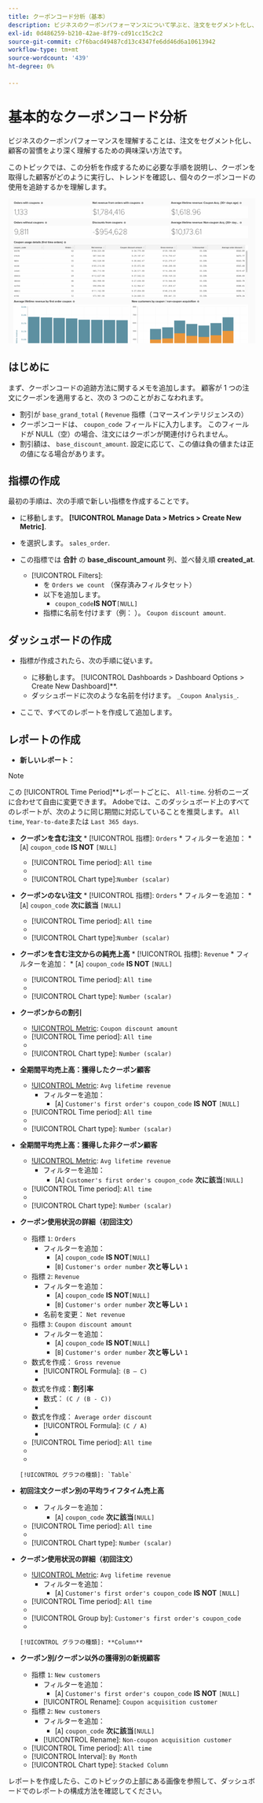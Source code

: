 ```yaml
---
title: クーポンコード分析（基本）
description: ビジネスのクーポンパフォーマンスについて学ぶと、注文をセグメント化し、顧客の習慣をより深く理解する興味深い方法です。
exl-id: 0d486259-b210-42ae-8f79-cd91cc15c2c2
source-git-commit: c7f6bacd49487cd13c4347fe6dd46d6a10613942
workflow-type: tm+mt
source-wordcount: '439'
ht-degree: 0%

---
```


# 基本的なクーポンコード分析

ビジネスのクーポンパフォーマンスを理解することは、注文をセグメント化し、顧客の習慣をより深く理解するための興味深い方法です。

このトピックでは、この分析を作成するために必要な手順を説明し、クーポンを取得した顧客がどのように実行し、トレンドを確認し、個々のクーポンコードの使用を追跡するかを理解します。

![](../../assets/coupon_analysis_dash_720.png)<!--{: width="807" height="471"}-->

## はじめに

まず、クーポンコードの追跡方法に関するメモを追加します。 顧客が 1 つの注文にクーポンを適用すると、次の 3 つのことがおこなわれます。

* 割引が `base_grand_total` ( `Revenue` 指標（コマースインテリジェンスの）
* クーポンコードは、 `coupon_code` フィールドに入力します。 このフィールドが NULL（空）の場合、注文にはクーポンが関連付けられません。
* 割引額は、 `base_discount_amount`. 設定に応じて、この値は負の値または正の値になる場合があります。

## 指標の作成

最初の手順は、次の手順で新しい指標を作成することです。

* に移動します。 **[!UICONTROL Manage Data > Metrics > Create New Metric]**.

* を選択します。 `sales_order`.
* この指標では **合計** の **base_discount_amount** 列、並べ替え順 **created_at**.
   * [!UICONTROL Filters]:
      * を `Orders we count` （保存済みフィルタセット）
      * 以下を追加します。
         * `coupon_code`**IS NOT**`[NULL]`
      * 指標に名前を付けます（例： ）。 `Coupon discount amount`.

## ダッシュボードの作成

* 指標が作成されたら、次の手順に従います。
   * に移動します。 [!UICONTROL Dashboards > Dashboard Options > Create New Dashboard]**.
   * ダッシュボードに次のような名前を付けます。 `_Coupon Analysis_`.

* ここで、すべてのレポートを作成して追加します。

## レポートの作成

* **新しいレポート：**

>[!NOTE]
>
>この [!UICONTROL Time Period]**レポートごとに、 `All-time`. 分析のニーズに合わせて自由に変更できます。 Adobeでは、このダッシュボード上のすべてのレポートが、次のように同じ期間に対応していることを推奨します。 `All time`, `Year-to-date`または `Last 365 days`.

* **クーポンを含む注文**
   * 
      [!UICONTROL 指標]: `Orders`
      * フィルターを追加：
         * [`A`] `coupon_code` **IS NOT** `[NULL]`
   * [!UICONTROL Time period]: `All time`
   * 
      [!UICONTROL 間隔]: `None`
   * [!UICONTROL Chart type]:`Number (scalar)`


* **クーポンのない注文**
   * 
      [!UICONTROL 指標]: `Orders`
      * フィルターを追加：
         * [`A`] `coupon_code` **次に該当** `[NULL]`
   * [!UICONTROL Time period]: `All time`
   * 
      [!UICONTROL 間隔]: `None`
   * [!UICONTROL Chart type]:`Number (scalar)`


* **クーポンを含む注文からの純売上高**
   * 
      [!UICONTROL 指標]: `Revenue`
      * フィルターを追加：
         * [`A`] `coupon_code` **IS NOT** `[NULL]`
   * [!UICONTROL Time period]: `All time`
   * 
      [!UICONTROL 間隔]: `None`
   * [!UICONTROL Chart type]: `Number (scalar)`


* **クーポンからの割引**
   * [!UICONTROL Metric]: `Coupon discount amount`
   * [!UICONTROL Time period]: `All time`
   * 
      [!UICONTROL 間隔]: `None`
   * [!UICONTROL Chart type]: `Number (scalar)`

* **全期間平均売上高：獲得したクーポン顧客**
   * [!UICONTROL Metric]: `Avg lifetime revenue`
      * フィルターを追加：
         * [`A`] `Customer's first order's coupon_code` **IS NOT** `[NULL]`
   * [!UICONTROL Time period]: `All time`
   * 
      [!UICONTROL 間隔]: `None`
   * [!UICONTROL Chart type]: `Number (scalar)`


* **全期間平均売上高：獲得した非クーポン顧客**
   * [!UICONTROL Metric]: `Avg lifetime revenue`
      * フィルターを追加：
         * [A] `Customer's first order's coupon_code` **次に該当**`[NULL]`
   * [!UICONTROL Time period]: `All time`
   * 
      [!UICONTROL 間隔]: `None`
   * [!UICONTROL Chart type]: `Number (scalar)`


* **クーポン使用状況の詳細（初回注文）**
   * 指標 `1`: `Orders`
      * フィルターを追加：
         * [`A`] `coupon_code` **IS NOT**`[NULL]`
         * [`B`] `Customer's order number` **次と等しい** `1`
   * 指標 `2`: `Revenue`
      * フィルターを追加：
         * [`A`] `coupon_code` **IS NOT**`[NULL]`
         * [`B`] `Customer's order number` **次と等しい** `1`
      * 名前を変更：  `Net revenue`
   * 指標 `3`: `Coupon discount amount`
      * フィルターを追加：
         * [`A`] `coupon_code` **IS NOT**`[NULL]`
         * [`B`] `Customer's order number` **次と等しい** `1`
   * 数式を作成： `Gross revenue`
      * [!UICONTROL Formula]: `(B – C)`
      * 
         [!UICONTROL Format]: `Currency`
   * 数式を作成：**割引率**
      * 数式： `(C / (B - C))`
      * 
         [!UICONTROL Format]: `Percentage`
   * 数式を作成： `Average order discount`
      * [!UICONTROL Formula]: `(C / A)`
      * 
         [!UICONTROL Format]: `Percentage`
   * [!UICONTROL Time period]: `All time`
   * 
      [!UICONTROL 間隔]: `None`
   * 

      [!UICONTROL グラフの種類]: `Table`








* **初回注文クーポン別の平均ライフタイム売上高**
   * [!UICONTROL Metric]:**平均全期間売上高**
      * フィルターを追加：
         * [`A`] `coupon_code` **次に該当**`[NULL]`
   * [!UICONTROL Time period]: `All time`
   * 
      [!UICONTROL 間隔]: `None`
   * [!UICONTROL Chart type]: `Number (scalar)`


* **クーポン使用状況の詳細（初回注文）**
   * [!UICONTROL Metric]: `Avg lifetime revenue`
      * フィルターを追加：
         * [`A`] `Customer's first order's coupon_code` **IS NOT** `[NULL]`
   * [!UICONTROL Time period]: `All time`
   * 
      [!UICONTROL 間隔]: `None`
   * [!UICONTROL Group by]: `Customer's first order's coupon_code`
   * 

      [!UICONTROL グラフの種類]: **Column**


* **クーポン別/クーポン以外の獲得別の新規顧客**
   * 指標 `1`: `New customers`
      * フィルターを追加：
         * [`A`] `Customer's first order's coupon_code` **IS NOT** `[NULL]`
      * [!UICONTROL Rename]: `Coupon acquisition customer`
   * 指標 `2`: `New customers`
      * フィルターを追加：
         * [`A`] `coupon_code` **次に該当**`[NULL]`
      * [!UICONTROL Rename]: `Non-coupon acquisition customer`
   * [!UICONTROL Time period]: `All time`
   * [!UICONTROL Interval]: `By Month`
   * [!UICONTROL Chart type]: `Stacked Column`





レポートを作成したら、このトピックの上部にある画像を参照して、ダッシュボードでのレポートの構成方法を確認してください。
